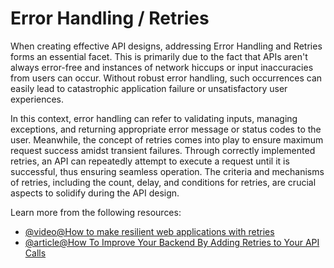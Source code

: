 # Error Handling / Retries 

When creating effective API designs, addressing Error Handling and Retries forms an essential facet. This is primarily due to the fact that APIs aren't always error-free and instances of network hiccups or input inaccuracies from users can occur. Without robust error handling, such occurrences can easily lead to catastrophic application failure or unsatisfactory user experiences. 

In this context, error handling can refer to validating inputs, managing exceptions, and returning appropriate error message or status codes to the user. Meanwhile, the concept of retries comes into play to ensure maximum request success amidst transient failures. Through correctly implemented retries, an API can repeatedly attempt to execute a request until it is successful, thus ensuring seamless operation. The criteria and mechanisms of retries, including the count, delay, and conditions for retries, are crucial aspects to solidify during the API design.

Learn more from the following resources:

- [@video@How to make resilient web applications with retries](https://www.youtube.com/watch?v=Gly94hp3Eec)
- [@article@How To Improve Your Backend By Adding Retries to Your API Calls](https://hackernoon.com/how-to-improve-your-backend-by-adding-retries-to-your-api-calls-83r3udx)
